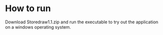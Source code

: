 # How to run
Download Storedraw1.1.zip and run the executable to try out the application on a windows operating system. 
